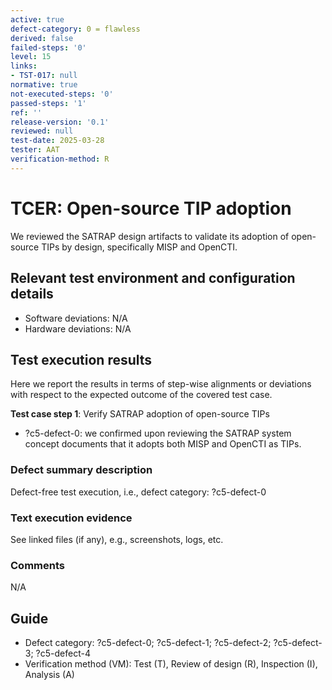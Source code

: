 ```yaml
---
active: true
defect-category: 0 = flawless
derived: false
failed-steps: '0'
level: 15
links:
- TST-017: null
normative: true
not-executed-steps: '0'
passed-steps: '1'
ref: ''
release-version: '0.1'
reviewed: null
test-date: 2025-03-28 
tester: AAT
verification-method: R
---
```


# TCER: Open-source TIP adoption

We reviewed the SATRAP design artifacts to validate its adoption of open-source TIPs by design, specifically MISP and OpenCTI.

## Relevant test environment and configuration details

- Software deviations: N/A
- Hardware deviations: N/A

## Test execution results

Here we report the results in terms of step-wise alignments or deviations with respect to the expected outcome of the covered test case.

**Test case step 1**: Verify SATRAP adoption of open-source TIPs

- ?c5-defect-0: we confirmed upon reviewing the SATRAP system concept documents that it adopts both MISP and OpenCTI as TIPs.

### Defect summary description

Defect-free test execution, i.e., defect category: ?c5-defect-0

### Text execution evidence

See linked files (if any), e.g., screenshots, logs, etc.

### Comments

N/A

## Guide

- Defect category: ?c5-defect-0; ?c5-defect-1; ?c5-defect-2; ?c5-defect-3; ?c5-defect-4
- Verification method (VM): Test (T), Review of design (R), Inspection (I), Analysis (A)